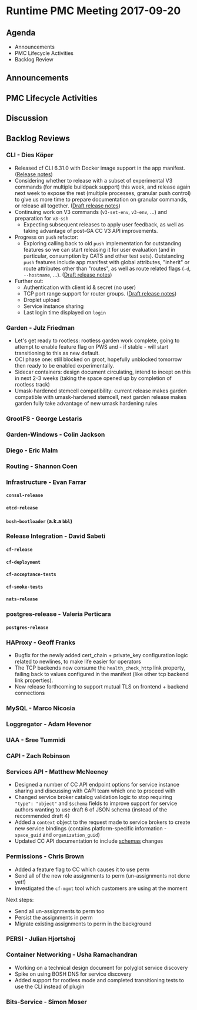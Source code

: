 # Runtime PMC Meeting 2017-09-20

## Agenda

* Announcements
* PMC Lifecycle Activities
* Backlog Review

## Announcements


## PMC Lifecycle Activities


## Discussion


## Backlog Reviews

### CLI - Dies Köper
- Released cf CLI 6.31.0 with Docker image support in the app manifest. ([Release notes](https://github.com/cloudfoundry/cli/releases/tag/v6.31.0))
- Considering whether to release with a subset of experimental V3 commands (for multiple buildpack support) this week, and release again next week to expose the rest (multiple processes, granular push control) to give us more time to prepare documentation on granular commands, or release all together. ([Draft release notes](https://www.pivotaltracker.com/story/show/149541909))
- Continuing work on V3 commands (`v3-set-env`, `v3-env`, ...) and preparation for `v3-ssh`
    - Expecting subsequent releases to apply user feedback, as well as taking advantage of post-GA CC V3 API improvements.
- Progress on `push` refactor:
  - Exploring calling back to old `push` implementation for outstanding features so we can start releasing it for user evaluation (and in particular, consumption by CATS and other test sets). Outstanding `push` features include app manifest with global attributes, "inherit" or route attributes other than "routes", as well as route related flags (`-d`, `--hostname`, ...). ([Draft release notes](https://www.pivotaltracker.com/story/show/151113529))
- Further out:
  - Authentication with client id & secret (no user)
  - TCP port range support for router groups. ([Draft release notes](https://www.pivotaltracker.com/story/show/143621081))
  - Droplet upload
  - Service instance sharing
  - Last login time displayed on `login`

### Garden - Julz Friedman

 - Let's get ready to rootless: rootless garden work complete, going to attempt to enable feature flag on PWS and - if stable - will start transitioning to this as new default.
 - OCI phase one: still blocked on groot, hopefully unblocked tomorrow then ready to be enabled experimentally.
 - Sidecar containers: design document circulating, intend to incept on this in next 2-3 weeks (taking the space opened up by completion of rootless track)
 - Umask-hardened stemcell compatibility: current release makes garden compatible with umask-hardened stemcell, next garden release makes garden fully take advantage of new umask hardening rules

### GrootFS - George Lestaris


### Garden-Windows - Colin Jackson


### Diego - Eric Malm


### Routing - Shannon Coen


### Infrastructure - Evan Farrar

#### `consul-release`


#### `etcd-release`

#### `bosh-bootloader` (a.k.a `bbl`)

### Release Integration - David Sabeti

#### `cf-release`

#### `cf-deployment`

#### `cf-acceptance-tests`

#### `cf-smoke-tests`

#### `nats-release`

### postgres-release - Valeria Perticara

#### `postgres-release`

### HAProxy - Geoff Franks

- Bugfix for the newly added cert_chain + private_key  configuration logic
  related to newlines, to make life easier for operators
- The TCP backends now consume the `health_check_http` link property, failing back
  to values configured in the manifest (like other tcp backend link properties).
- New release forthcoming to support mutual TLS on frontend + backend connections

### MySQL - Marco Nicosia

### Loggregator - Adam Hevenor

### UAA - Sree Tummidi

### CAPI - Zach Robinson

### Services API - Matthew McNeeney
- Designed a number of CC API endpoint options for service instance sharing and discussing with CAPI team which one to proceed with
- Changed service broker catalog validation logic to stop requiring `"type": "object"` and `$schema` fields to improve support for service authors wanting to use draft 6 of JSON schema (instead of the recommended draft 4)
- Added a `context` object to the request made to service brokers to create new service bindings (contains platform-specific information - `space_guid` and `organization_guid`)
- Updated CC API documentation to include [schemas](https://github.com/cloudfoundry/cloud_controller_ng/pull/890) changes

### Permissions - Chris Brown

* Added a feature flag to CC which causes it to use perm
* Send all of the new role assignments to perm (un-assignments not done yet!)
* Investigated the `cf-mgmt` tool which customers are using at the moment

Next steps:

* Send all un-assignments to perm too
* Persist the assignments in perm
* Migrate existing assignments to perm in the background

### PERSI - Julian Hjortshoj

### Container Networking - Usha Ramachandran
- Working on a technical design document for polyglot service discovery
- Spike on using BOSH DNS for service discovery
- Added support for rootless mode and completed transitioning tests to use the CLI instead of plugin

### Bits-Service - Simon Moser

